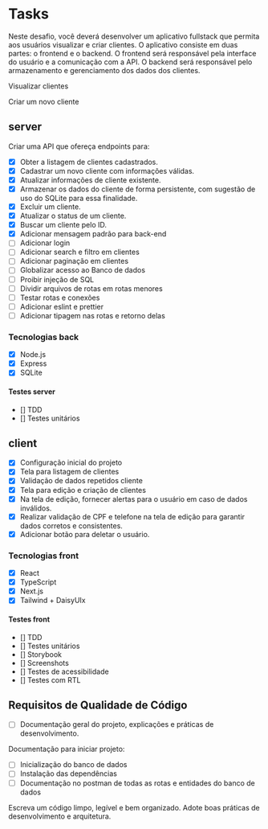 # Tasks

Neste desafio, você deverá desenvolver um aplicativo fullstack que permita aos usuários visualizar e criar clientes. O aplicativo consiste em duas partes: o frontend e o backend. O frontend será responsável pela interface do usuário e a comunicação com a API. O backend será responsável pelo armazenamento e gerenciamento dos dados dos clientes.

Visualizar clientes

Criar um novo cliente

## server

Criar uma API que ofereça endpoints para:

- [x] Obter a listagem de clientes cadastrados.
- [x] Cadastrar um novo cliente com informações válidas.
- [x] Atualizar informações de cliente existente.
- [x] Armazenar os dados do cliente de forma persistente, com sugestão de uso do SQLite para essa finalidade.
- [x] Excluir um cliente.
- [x] Atualizar o status de um cliente.
- [x] Buscar um cliente pelo ID.
- [x] Adicionar mensagem padrão para back-end
- [ ] Adicionar login
- [ ] Adicionar search e filtro em clientes
- [ ] Adicionar paginação em clientes
- [ ] Globalizar acesso ao Banco de dados
- [ ] Proibir injeção de SQL
- [ ] Dividir arquivos de rotas em rotas menores
- [ ] Testar rotas e conexões
- [ ] Adicionar eslint e prettier
- [ ] Adicionar tipagem nas rotas e retorno delas

### Tecnologias back

- [x] Node.js
- [x] Express
- [x] SQLite

#### Testes server

- [] TDD
- [] Testes unitários

## client

- [x] Configuração inicial do projeto
- [x] Tela para listagem de clientes
- [x] Validação de dados repetidos cliente
- [x] Tela para edição e criação de clientes
- [x] Na tela de edição, fornecer alertas para o usuário em caso de dados inválidos.
- [x] Realizar validação de CPF e telefone na tela de edição para garantir dados corretos e consistentes.
- [x] Adicionar botão para deletar o usuário.

### Tecnologias front

- [x] React
- [x] TypeScript
- [x] Next.js
- [x] Tailwind + DaisyUIx

#### Testes front

- [] TDD
- [] Testes unitários
- [] Storybook
- [] Screenshots
- [] Testes de acessibilidade
- [] Testes com RTL

## Requisitos de Qualidade de Código

- [ ] Documentação geral do projeto, explicações e práticas de desenvolvimento.

Documentação para iniciar projeto:

- [ ] Inicialização do banco de dados
- [ ] Instalação das dependências
- [ ] Documentação no postman de todas as rotas e entidades do banco de dados

Escreva um código limpo, legível e bem organizado.
Adote boas práticas de desenvolvimento e arquitetura.

